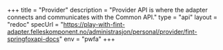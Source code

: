+++
title = "Provider"
description = "Provider API is where the adapter connects and communicates with the Common API."
type = "api"
layout = "redoc"
specUrl = "https://play-with-fint-adapter.felleskomponent.no/administrasjon/personal/provider/fint-springfoxapi-docs"
env = "pwfa"
+++
